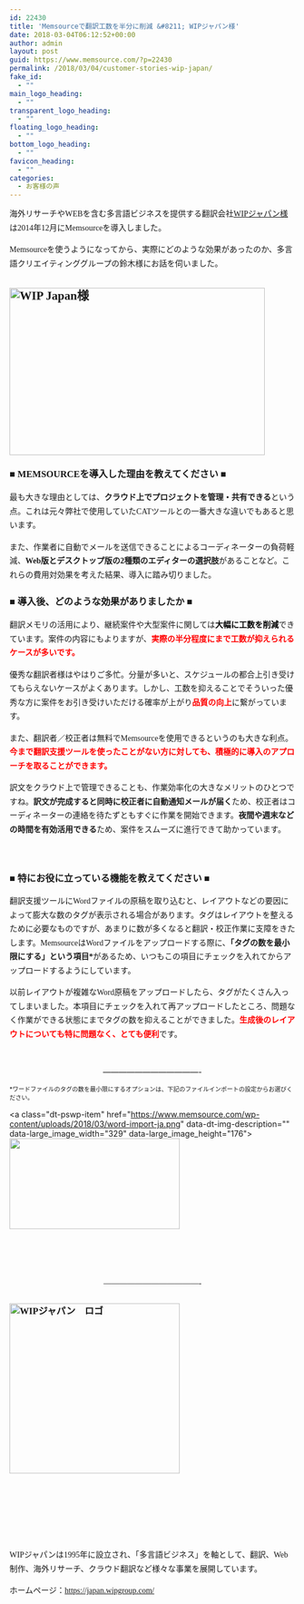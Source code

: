 ```yaml
---
id: 22430
title: 'Memsourceで翻訳工数を半分に削減 &#8211; WIPジャパン様'
date: 2018-03-04T06:12:52+00:00
author: admin
layout: post
guid: https://www.memsource.com/?p=22430
permalink: /2018/03/04/customer-stories-wip-japan/
fake_id:
  - ""
main_logo_heading:
  - ""
transparent_logo_heading:
  - ""
floating_logo_heading:
  - ""
bottom_logo_heading:
  - ""
favicon_heading:
  - ""
categories:
  - お客様の声
---
```

<div style="font-family: 'メイリオ', Meiryo, 'ヒラギノ角ゴ Pro W3'; line-height: 175%;">
  <p>
    海外リサーチやWEBを含む多言語ビジネスを提供する翻訳会社<a href="https://japan.wipgroup.com/" target="_blank" rel="noopener">WIPジャパン様</a>は2014年12月にMemsourceを導入しました。
  </p>
  
  <p>
    Memsourceを使うようになってから、実際にどのような効果があったのか、多言語クリエイティンググループの鈴木様にお話を伺いました。
  </p>
  
  <p>
    <!--more-->
  </p>
  
  <h2>
    <a class="dt-pswp-item" href="https://www.memsource.com/wp-content/uploads/2018/03/WIP角抜き.png" data-dt-img-description="" data-large_image_width="1159" data-large_image_height="761"><img class="aligncenter wp-image-22431" src="https://www.memsource.com/wp-content/uploads/2018/03/WIP角抜き-300x197.png" alt="WIP Japan様" width="450" height="295" /></a>
  </h2>
  
  <h3>
    ■ MEMSOURCEを導入した理由を教えてください ■
  </h3>
  
  <p>
    最も大きな理由としては、<strong>クラウド上でプロジェクトを管理・共有できる</strong>という点。これは元々弊社で使用していたCATツールとの一番大きな違いでもあると思います。
  </p>
  
  <p>
    また、作業者に自動でメールを送信できることによるコーディネーターの負荷軽減、<strong>Web版とデスクトップ版の2種類のエディターの選択肢</strong>があることなど。これらの費用対効果を考えた結果、導入に踏み切りました。
  </p>
  
  <h3>
    ■ 導入後、どのような効果がありましたか ■
  </h3>
  
  <p>
    翻訳メモリの活用により、継続案件や大型案件に関しては<span style="color: #000000;"><strong>大幅に工数を削減</strong></span>できています。案件の内容にもよりますが、<span style="color: #ff0000;"><strong>実際の半分程度にまで工数が抑えられるケースが多いです。</strong></span>
  </p>
  
  <p>
    優秀な翻訳者様はやはりご多忙。分量が多いと、スケジュールの都合上引き受けてもらえないケースがよくあります。しかし、工数を抑えることでそういった優秀な方に案件をお引き受けいただける確率が上がり<span style="color: #ff0000;"><strong>品質の向上</strong></span>に繋がっています。
  </p>
  
  <p>
    また、翻訳者／校正者は無料でMemsourceを使用できるというのも大きな利点。<span style="color: #ff0000;"><strong>今まで翻訳支援ツールを使ったことがない方に対しても、積極的に導入のアプローチを取ることができます。</strong></span>
  </p>
  
  <p>
    訳文をクラウド上で管理できることも、作業効率化の大きなメリットのひとつですね。<strong>訳文が完成すると同時に校正者に自動通知メールが届く</strong>ため、校正者はコーディネーターの連絡を待たずともすぐに作業を開始できます。<strong>夜間や週末などの時間を有効活用できる</strong>ため、案件をスムーズに進行できて助かっています。
  </p>
  
  <p>
    &nbsp;
  </p>
  
  <h3>
    ■ 特にお役に立っている機能を教えてください ■
  </h3>
  
  <p>
    翻訳支援ツールにWordファイルの原稿を取り込むと、レイアウトなどの要因によって膨大な数のタグが表示される場合があります。タグはレイアウトを整えるために必要なものですが、あまりに数が多くなると翻訳・校正作業に支障をきたします。MemsourceはWordファイルをアップロードする際に、<strong>「タグの数を最小限にする」という項目*</strong>があるため、いつもこの項目にチェックを入れてからアップロードするようにしています。
  </p>
  
  <p>
    以前レイアウトが複雑なWord原稿をアップロードしたら、タグがたくさん入ってしまいました。本項目にチェックを入れて再アップロードしたところ、問題なく作業ができる状態にまでタグの数を抑えることができました。<strong><span style="color: red;">生成後のレイアウトについても特に問題なく、とても便利</span></strong>です。
  </p>
</div>

&nbsp;

<p style="text-align: center;">
  &#8212;&#8212;&#8212;&#8212;&#8212;&#8212;&#8212;&#8212;&#8212;&#8212;&#8212;&#8212;-
</p>

<p style="font-size: 75%;">
  *ワードファイルのタグの数を最小限にするオプションは、下記のファイルインポートの設定からお選びください。
</p>

<a class="dt-pswp-item" href="https://www.memsource.com/wp-content/uploads/2018/03/word-import-ja.png" data-dt-img-description="" data-large\_image\_width="329" data-large\_image\_height="176"><img class="alignnone wp-image-22454 size-medium" src="https://www.memsource.com/wp-content/uploads/2018/03/word-import-ja-300x160.png" alt="" width="300" height="160" /></a>

&nbsp;

<div style="font-family: 'メイリオ', Meiryo, 'ヒラギノ角ゴ Pro W3'; line-height: 175%;">
  <p>
    &nbsp;
  </p>
  
  <p style="text-align: center;">
    &#8212;&#8212;&#8212;&#8212;&#8212;&#8212;&#8212;&#8212;&#8212;&#8212;&#8212;&#8212;-
  </p>
  
  <h3>
    <a class="dt-pswp-item" href="https://www.memsource.com/wp-content/uploads/2018/03/logo.jpg" data-dt-img-description="" data-large_image_width="400" data-large_image_height="400"><img class="alignleft size-medium wp-image-22433" src="https://www.memsource.com/wp-content/uploads/2018/03/logo-300x300.jpg" alt="WIPジャパン　ロゴ" width="300" height="300" /></a>
  </h3>
  
  <p>
    &nbsp;
  </p>
  
  <p>
    &nbsp;
  </p>
  
  <p>
    &nbsp;
  </p>
  
  <p>
    WIPジャパンは1995年に設立され、「多言語ビジネス」を軸として、翻訳、Web制作、海外リサーチ、クラウド翻訳など様々な事業を展開しています。
  </p>
  
  <p>
    ホームページ：<a href="https://japan.wipgroup.com/" target="_blank" rel="noopener">https://japan.wipgroup.com/</a>
  </p>
</div>